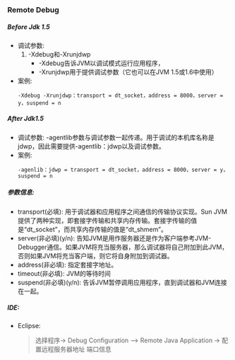 ### Remote Debug
##### Before Jdk 1.5
- 调试参数:
    1. -Xdebug和-Xrunjdwp
        - -Xdebug告诉JVM以调试模式运行应用程序，
        - -Xrunjdwp用于提供调试参数（它也可以在JVM 1.5或1.6中使用）
- 案例:
    ```
    -Xdebug -Xrunjdwp：transport = dt_socket，address = 8000，server = y，suspend = n
    ```
##### After Jdk1.5
- 调试参数:
    -agentlib参数与调试参数一起传递。用于调试的本机库名称是jdwp，因此需要提供-agentlib：jdwp以及调试参数。
- 案例:
    ```
    -agenlib：jdwp = transport = dt_socket，address = 8000，server = y，suspend = n
    ```
##### 参数信息:
- transport(必填): 用于调试器和应用程序之间通信的传输协议实现。Sun JVM提供了两种实现，即套接字传输和共享内存传输。套接字传输的值是“dt_socket”，而共享内存传输的值是“dt_shmem”。
- server(非必填)(y/n): 告知JVM是用作服务器还是作为客户端参考JVM-Debugger通信。如果JVM将充当服务器，那么调试器将自己附加到此JVM，否则如果JVM将充当客户端，则它将自身附加到调试器。
- address(非必填): 指定套接字地址。
- timeout(非必填): JVM的等待时间
- suspend(非必填)(y/n): 告诉JVM暂停调用应用程序，直到调试器和JVM连接在一起。

##### IDE:
- Eclipse:
  >  选择程序-> Debug Configuration —> Remote Java Application -> 配置远程服务器地址 端口信息
